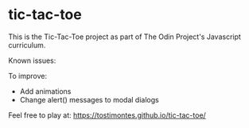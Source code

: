 # tic-tac-toe

This is the Tic-Tac-Toe project as part of The Odin Project's Javascript curriculum.

Known issues:

To improve:
- Add animations
- Change alert() messages to modal dialogs

Feel free to play at: https://tostimontes.github.io/tic-tac-toe/